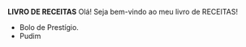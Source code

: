 **LIVRO DE RECEITAS**
Olá!
Seja bem-vindo ao meu livro de RECEITAS!

 - Bolo de Prestígio.
 - Pudim
 
